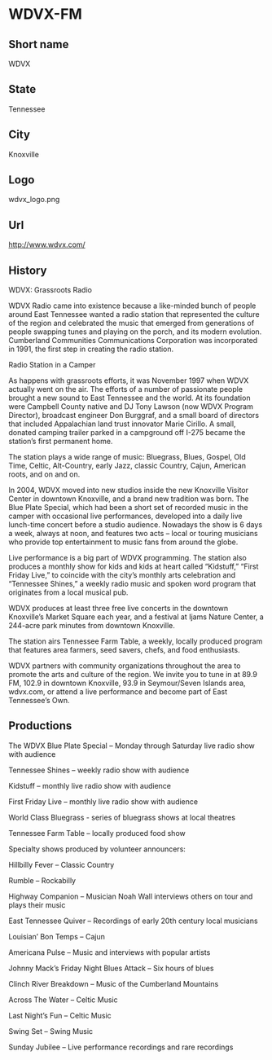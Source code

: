 # WDVX-FM

## Short name

WDVX

## State

Tennessee

## City

Knoxville

## Logo

wdvx\_logo.png

## Url

http://www.wdvx.com/

## History

WDVX:  Grassroots Radio

WDVX Radio came into existence because a
like-minded bunch of people around East Tennessee wanted a radio station that
represented the culture of the region and celebrated the music that emerged from
generations of people swapping tunes and playing on the porch, and its modern
evolution.  Cumberland Communities Communications Corporation was incorporated
in 1991, the first step in creating the radio station.  

Radio Station in a Camper


As happens with grassroots efforts, it was November 1997 when WDVX actually
went on the air.  The efforts of a number of passionate people brought a new sound
to East Tennessee and the world.  At its foundation were Campbell County native
and DJ Tony Lawson (now WDVX Program Director), broadcast engineer Don Burggraf,
and a small board of directors that included Appalachian land trust innovator
Marie Cirillo. A small, donated camping trailer parked in a campground off I-275
became the station’s first permanent home.  

The station plays a wide range of
music:  Bluegrass, Blues, Gospel, Old Time, Celtic, Alt-Country, early Jazz, classic
Country, Cajun, American roots, and on and on. 

In 2004, WDVX moved into new
studios inside the new Knoxville Visitor Center in downtown Knoxville, and a brand
new tradition was born.   The Blue Plate Special, which had been a short set of
recorded music in the camper with occasional live performances, developed into
a daily live lunch-time concert before a studio audience.  Nowadays the show is
6 days a week, always at noon, and features two acts – local or touring musicians
who provide top entertainment to music fans from around the globe. 

Live performance
is a big part of WDVX programming.  The station also produces a monthly show for
kids and kids at heart called “Kidstuff,” “First Friday Live,” to coincide with
the city’s monthly arts celebration and “Tennessee Shines,” a weekly radio music
and spoken word program that originates from a local musical pub.  

WDVX produces
at least three free live concerts in the downtown Knoxville’s Market Square each
year, and a festival at Ijams Nature Center, a 244-acre park minutes from downtown
Knoxville.  

The station airs Tennessee Farm Table, a weekly, locally produced
program that features area farmers, seed savers, chefs, and food enthusiasts.

WDVX partners with community organizations throughout the area to promote
the arts and culture of the region.  We invite you to tune in at 89.9 FM, 102.9
in downtown Knoxville, 93.9 in Seymour/Seven Islands area, wdvx.com, or attend
a live performance and become part of East Tennessee’s Own. 


## Productions

The WDVX Blue Plate Special – Monday through Saturday live radio
show with audience

Tennessee Shines – weekly radio show with audience

Kidstuff
– monthly live radio show with audience

First Friday Live – monthly live radio
show with audience

World Class Bluegrass  - series of bluegrass shows at local
theatres

Tennessee Farm Table – locally produced food show

Specialty shows produced
by volunteer announcers:

Hillbilly Fever – Classic Country

Rumble – Rockabilly

Highway Companion – Musician Noah Wall interviews others on tour and plays their music

East Tennessee Quiver – Recordings of early 20th century local musicians

Louisian’ Bon Temps – Cajun

Americana Pulse – Music and interviews with popular artists

Johnny
Mack’s Friday Night Blues Attack – Six hours of blues

Clinch River Breakdown
– Music of the Cumberland Mountains

Across The Water – Celtic Music 

Last Night’s
Fun – Celtic Music 

Swing Set – Swing Music

Sunday Jubilee – Live performance
recordings and rare recordings 

